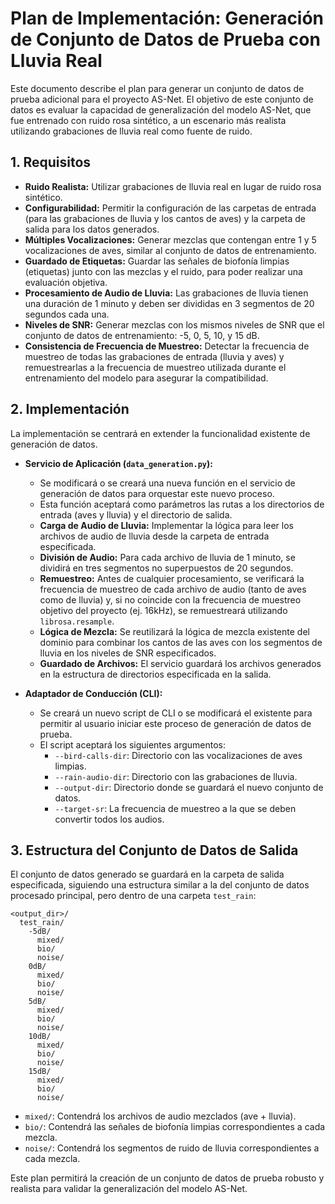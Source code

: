 # Plan de Implementación: Generación de Conjunto de Datos de Prueba con Lluvia Real

Este documento describe el plan para generar un conjunto de datos de prueba adicional para el proyecto AS-Net. El objetivo de este conjunto de datos es evaluar la capacidad de generalización del modelo AS-Net, que fue entrenado con ruido rosa sintético, a un escenario más realista utilizando grabaciones de lluvia real como fuente de ruido.

## 1. Requisitos

*   **Ruido Realista:** Utilizar grabaciones de lluvia real en lugar de ruido rosa sintético.
*   **Configurabilidad:** Permitir la configuración de las carpetas de entrada (para las grabaciones de lluvia y los cantos de aves) y la carpeta de salida para los datos generados.
*   **Múltiples Vocalizaciones:** Generar mezclas que contengan entre 1 y 5 vocalizaciones de aves, similar al conjunto de datos de entrenamiento.
*   **Guardado de Etiquetas:** Guardar las señales de biofonía limpias (etiquetas) junto con las mezclas y el ruido, para poder realizar una evaluación objetiva.
*   **Procesamiento de Audio de Lluvia:** Las grabaciones de lluvia tienen una duración de 1 minuto y deben ser divididas en 3 segmentos de 20 segundos cada una.
*   **Niveles de SNR:** Generar mezclas con los mismos niveles de SNR que el conjunto de datos de entrenamiento: -5, 0, 5, 10, y 15 dB.
*   **Consistencia de Frecuencia de Muestreo:** Detectar la frecuencia de muestreo de todas las grabaciones de entrada (lluvia y aves) y remuestrearlas a la frecuencia de muestreo utilizada durante el entrenamiento del modelo para asegurar la compatibilidad.

## 2. Implementación

La implementación se centrará en extender la funcionalidad existente de generación de datos.

*   **Servicio de Aplicación (`data_generation.py`):**
    *   Se modificará o se creará una nueva función en el servicio de generación de datos para orquestar este nuevo proceso.
    *   Esta función aceptará como parámetros las rutas a los directorios de entrada (aves y lluvia) y el directorio de salida.
    *   **Carga de Audio de Lluvia:** Implementar la lógica para leer los archivos de audio de lluvia desde la carpeta de entrada especificada.
    *   **División de Audio:** Para cada archivo de lluvia de 1 minuto, se dividirá en tres segmentos no superpuestos de 20 segundos.
    *   **Remuestreo:** Antes de cualquier procesamiento, se verificará la frecuencia de muestreo de cada archivo de audio (tanto de aves como de lluvia) y, si no coincide con la frecuencia de muestreo objetivo del proyecto (ej. 16kHz), se remuestreará utilizando `librosa.resample`.
    *   **Lógica de Mezcla:** Se reutilizará la lógica de mezcla existente del dominio para combinar los cantos de las aves con los segmentos de lluvia en los niveles de SNR especificados.
    *   **Guardado de Archivos:** El servicio guardará los archivos generados en la estructura de directorios especificada en la salida.

*   **Adaptador de Conducción (CLI):**
    *   Se creará un nuevo script de CLI o se modificará el existente para permitir al usuario iniciar este proceso de generación de datos de prueba.
    *   El script aceptará los siguientes argumentos:
        *   `--bird-calls-dir`: Directorio con las vocalizaciones de aves limpias.
        *   `--rain-audio-dir`: Directorio con las grabaciones de lluvia.
        *   `--output-dir`: Directorio donde se guardará el nuevo conjunto de datos.
        *   `--target-sr`: La frecuencia de muestreo a la que se deben convertir todos los audios.

## 3. Estructura del Conjunto de Datos de Salida

El conjunto de datos generado se guardará en la carpeta de salida especificada, siguiendo una estructura similar a la del conjunto de datos procesado principal, pero dentro de una carpeta `test_rain`:

```
<output_dir>/
  test_rain/
    -5dB/
      mixed/
      bio/
      noise/
    0dB/
      mixed/
      bio/
      noise/
    5dB/
      mixed/
      bio/
      noise/
    10dB/
      mixed/
      bio/
      noise/
    15dB/
      mixed/
      bio/
      noise/
```

*   `mixed/`: Contendrá los archivos de audio mezclados (ave + lluvia).
*   `bio/`: Contendrá las señales de biofonía limpias correspondientes a cada mezcla.
*   `noise/`: Contendrá los segmentos de ruido de lluvia correspondientes a cada mezcla.

Este plan permitirá la creación de un conjunto de datos de prueba robusto y realista para validar la generalización del modelo AS-Net.
